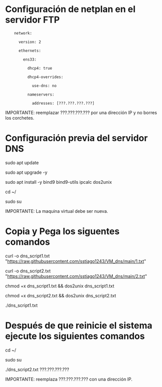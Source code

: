 # Configuración de netplan en el servidor FTP

        network:
        
          version: 2
          
          ethernets:
          
            ens33:
            
              dhcp4: true
              
              dhcp4-overrides:
              
                use-dns: no
                
              nameservers:
              
                addresses: [???.???.???.???]

IMPORTANTE: reemplazar ???.???.???.??? por una dirección IP y no borres los corchetes.

# Configuración previa del servidor DNS

sudo apt update

sudo apt upgrade -y

sudo apt install -y bind9 bind9-utils ipcalc dos2unix

cd ~/

sudo su

IMPORTANTE: La maquina virtual debe ser nueva.

# Copia y Pega los siguentes comandos

curl -o dns_script1.txt "https://raw.githubusercontent.com/sstiago1243/VM_dns/main/1.txt"

curl -o dns_script2.txt "https://raw.githubusercontent.com/sstiago1243/VM_dns/main/2.txt"

chmod +x dns_script1.txt && dos2unix dns_script1.txt

chmod +x dns_script2.txt && dos2unix dns_script2.txt

./dns_script1.txt


# Después de que reinicie el sistema ejecute los siguientes comandos

cd ~/

sudo su

./dns_script2.txt ???.???.???.???

IMPORTANTE: reemplaza ???.???.???.??? con una dirección IP.
